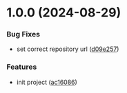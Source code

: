 # 1.0.0 (2024-08-29)


### Bug Fixes

* set correct repository url ([d09e257](https://github.com/3mpowered/Dataverse.Connection.Client/commit/d09e257a95c2008316435168db2f921619752005))


### Features

* init project ([ac16086](https://github.com/3mpowered/Dataverse.Connection.Client/commit/ac160869abb2186b3334571a1382268ac9dfc213))
